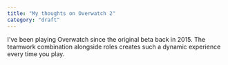 ```yaml
---
title: "My thoughts on Overwatch 2"
category: "draft"
---
```


I've been playing Overwatch since the original beta back in 2015. The teamwork combination alongside roles creates such
a dynamic experience every time you play. 